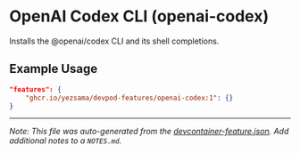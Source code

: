 
# OpenAI Codex CLI (openai-codex)

Installs the @openai/codex CLI and its shell completions.

## Example Usage

```json
"features": {
    "ghcr.io/yezsama/devpod-features/openai-codex:1": {}
}
```





---

_Note: This file was auto-generated from the [devcontainer-feature.json](https://github.com/yezsama/devpod-repository/blob/main/src/openai-codex/devcontainer-feature.json).  Add additional notes to a `NOTES.md`._
